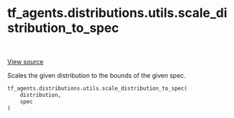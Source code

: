 <div itemscope itemtype="http://developers.google.com/ReferenceObject">
<meta itemprop="name" content="tf_agents.distributions.utils.scale_distribution_to_spec" />
<meta itemprop="path" content="Stable" />
</div>

# tf_agents.distributions.utils.scale_distribution_to_spec

<table class="tfo-notebook-buttons tfo-api" align="left">
</table>

<a target="_blank" href="https://github.com/tensorflow/agents/tree/master/tf_agents/distributions/utils.py">View
source</a>

Scales the given distribution to the bounds of the given spec.

``` python
tf_agents.distributions.utils.scale_distribution_to_spec(
    distribution,
    spec
)
```



<!-- Placeholder for "Used in" -->
